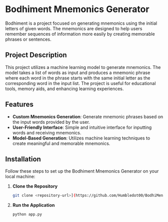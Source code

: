 # Bodhiment Mnemonics Generator

Bodhiment is a project focused on generating mnemonics using the initial letters of given words. The mnemonics are designed to help users remember sequences of information more easily by creating memorable phrases or sentences.

## Project Description

This project utilizes a machine learning model to generate mnemonics. The model takes a list of words as input and produces a mnemonic phrase where each word in the phrase starts with the same initial letter as the corresponding word in the input list. The project is useful for educational tools, memory aids, and enhancing learning experiences.

## Features

- **Custom Mnemonics Generation**: Generate mnemonic phrases based on the input words provided by the user.
- **User-Friendly Interface**: Simple and intuitive interface for inputting words and receiving mnemonics.
- **Model-Based Generation**: Utilizes machine learning techniques to create meaningful and memorable mnemonics.

## Installation

Follow these steps to set up the Bodhiment Mnemonics Generator on your local machine:

1. **Clone the Repository**

   ```bash
   git clone <repository-url>](https://github.com/Humbledot00/BodhiMent.git

   ```
2. **Run the Application**
   ```bash
   python app.py
   ```
